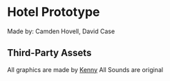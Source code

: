 # Hotel Prototype

 Made by: Camden Hovell, David Case

## Third-Party Assets

All graphics are made by [Kenny](https://kenney.nl/)
All Sounds are original
